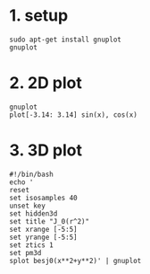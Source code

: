 # 1. setup

```
sudo apt-get install gnuplot
gnuplot
```
# 2. 2D plot

```
gnuplot
plot[-3.14: 3.14] sin(x), cos(x)
```
# 3. 3D plot

```
#!/bin/bash
echo '
reset
set isosamples 40
unset key
set hidden3d
set title "J_0(r^2)"
set xrange [-5:5]
set yrange [-5:5]
set ztics 1
set pm3d
splot besj0(x**2+y**2)' | gnuplot

```
